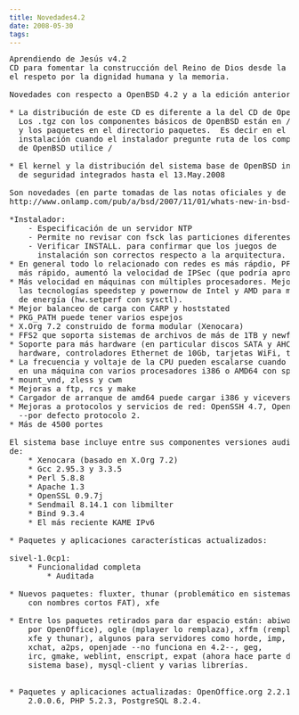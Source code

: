 ```yaml
---
title: Novedades4.2
date: 2008-05-30
tags:
---
```

<pre>
Aprendiendo de Jesús v4.2
CD para fomentar la construcción del Reino de Dios desde la educación,
el respeto por la dignidad humana y la memoria.

Novedades con respecto a OpenBSD 4.2 y a la edición anterior de este CD

* La distribución de este CD es diferente a la del CD de OpenBSD 4.2 oficial.
  Los .tgz con los componentes básicos de OpenBSD están en /
  y los paquetes en el directorio paquetes.  Es decir en el momento de la
  instalación cuando el instalador pregunte ruta de los componentes básicos
  de OpenBSD utilice /

* El kernel y la distribución del sistema base de OpenBSD incluye los parches 
  de seguridad integrados hasta el 13.May.2008

Son novedades (en parte tomadas de las notas oficiales y de 
http://www.onlamp.com/pub/a/bsd/2007/11/01/whats-new-in-bsd-42.html?page=1 ):

*Instalador:
	- Especificación de un servidor NTP 
	- Permite no revisar con fsck las particiones diferentes a la raíz
	- Verificar INSTALL.<arq> para confirmar que los juegos de
	  instalación son correctos respecto a la arquitectura.
* En general todo lo relacionado con redes es más rápdio, PF es casi 2 veces 
  más rápido, aumentó la velocidad de IPSec (que podría aprovechar hardware).
* Más velocidad en máquinas con múltiples procesadores. Mejor soporte para 
  las tecnologías speedstep y powernow de Intel y AMD para mejorar consumo 
  de energía (hw.setperf con sysctl).
* Mejor balanceo de carga con CARP y hoststated
* PKG_PATH puede tener varios espejos
* X.Org 7.2 construido de forma modular (Xenocara)
* FFS2 que soporta sistemas de archivos de más de 1TB y newfs más veloz.
* Soporte para más hardware (en particular discos SATA y AHCI, monitores de 
  hardware, controladores Ethernet de 10Gb, tarjetas WiFi, tarjetas de video)
* La frecuencia y voltaje de la CPU pueden escalarse cuando se usa GENERIC.MP
  en una máquina con varios procesadores i386 o AMD64 con speedstep o powenow.
* mount_vnd, zless y cwm
* Mejoras a ftp, rcs y make
* Cargador de arranque de amd64 puede cargar i386 y viceversa.
* Mejoras a protocolos y servicios de red: OpenSSH 4.7, OpenBGPD, OpenOSPFD  
  --por defecto protocolo 2.
* Más de 4500 portes

El sistema base incluye entre sus componentes versiones auditadas y mejoradas
de:
    * Xenocara (basado en X.Org 7.2)
    * Gcc 2.95.3 y 3.3.5 
    * Perl 5.8.8 
    * Apache 1.3
    * OpenSSL 0.9.7j 
    * Sendmail 8.14.1 con libmilter
    * Bind 9.3.4 
    * El más reciente KAME IPv6

* Paquetes y aplicaciones características actualizados:

sivel-1.0cp1:
 	* Funcionalidad completa
        * Auditada

* Nuevos paquetes: fluxter, thunar (problemático en sistemas de archivos
 	con nombres cortos FAT), xfe

* Entre los paquetes retirados para dar espacio están: abiword (remplazado
	por OpenOffice), ogle (mplayer lo remplaza), xffm (remplazado por
	xfe y thunar), algunos para servidores como horde, imp, webalizer,
	xchat, a2ps, openjade --no funciona en 4.2--, geg, 
	irc, gmake, weblint, enscript, expat (ahora hace parte del 
	sistema base), mysql-client y varias librerías.
	
 
* Paquetes y aplicaciones actualizadas: OpenOffice.org 2.2.1, Mozilla Firefox 
	2.0.0.6, PHP 5.2.3, PostgreSQL 8.2.4.
 
</pre>
